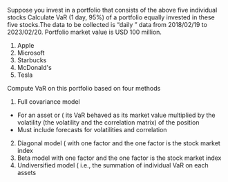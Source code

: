 Suppose you invest in a portfolio that consists of the above five individual stocks Calculate VaR (1 day, 95%) of a portfolio equally invested in these five stocks.The data to be collected is “daily ” data from 2018/02/19 to 2023/02/20. Portfolio market value is USD 100 million.
1. Apple
2. Microsoft
3. Starbucks
4. McDonald's
5. Tesla

 Compute VaR on this portfolio based on four methods
1. Full covariance model 
  * For an asset or ( its VaR behaved as its market value multiplied by the volatility (the volatility and the correlation matrix) of the position
  * Must include forecasts for volatilities and correlation
2. Diagonal model ( with one factor and the one factor is the stock market index 
3. Beta model with one factor and the one factor is the stock market index 
4. Undiversified model ( i.e., the summation of individual VaR on each assets 
